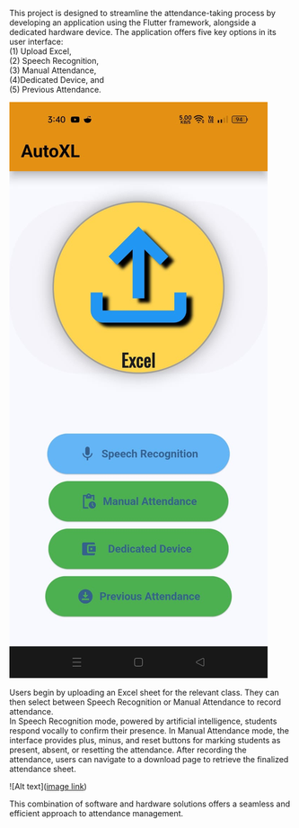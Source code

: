 This project is designed to streamline the attendance-taking process by developing an application using the Flutter framework, alongside a dedicated hardware device. The application offers five key options in its user interface:  
(1) Upload Excel,  
(2) Speech Recognition,   
(3) Manual Attendance,   
(4)Dedicated Device, and   
(5) Previous Attendance.   

[![Watch the video](https://github.com/EndrapuKranthiRaj/Flutter-based-Attendance-application-with-dedicated-Hardware-integrated-with-Firebase-/blob/1c6d8dab192d068fce127fea8f6685e9182e5886/thumbnail.jpg)](https://github.com/EndrapuKranthiRaj/Flutter-based-Attendance-application-with-dedicated-Hardware-integrated-with-Firebase-/blob/1c6d8dab192d068fce127fea8f6685e9182e5886/Attendance_App_Video.mp4)



Users begin by uploading an Excel sheet for the relevant class. They can then select between Speech Recognition or Manual Attendance to record attendance.  
In Speech Recognition mode, powered by artificial intelligence, students respond vocally to confirm their presence. In Manual Attendance mode, the interface provides plus, minus, and reset buttons for marking students as present, absent, or resetting the attendance. After recording the attendance, users can navigate to a download page to retrieve the finalized attendance sheet.  

![Alt text]([image link](https://github.com/EndrapuKranthiRaj/Flutter-based-Attendance-application-with-dedicated-Hardware-integrated-with-Firebase-/blob/1c6d8dab192d068fce127fea8f6685e9182e5886/IOT_dedicated_device.jpg))

This combination of software and hardware solutions offers a seamless and efficient approach to attendance management.  

